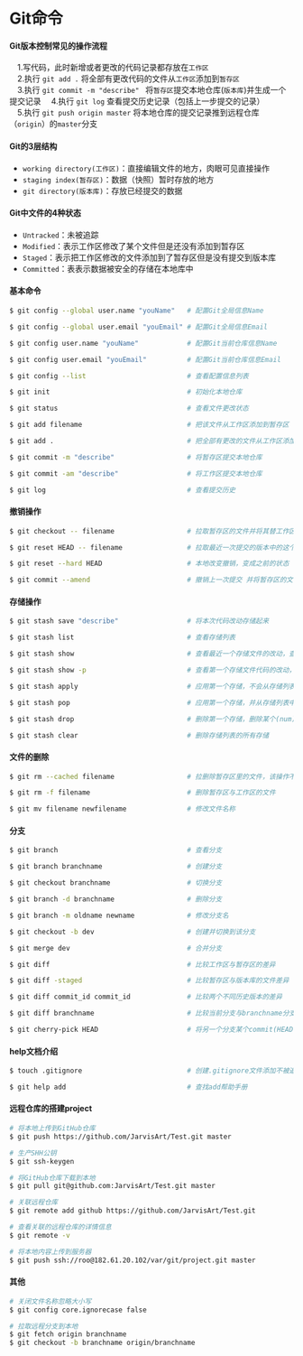 # Git命令

#### Git版本控制常见的操作流程 
&emsp;1.写代码，此时新增或者更改的代码记录都存放在`工作区`   
&emsp;2.执行 `git add .` 将全部有更改代码的文件从`工作区`添加到`暂存区 `  
&emsp;3.执行 `git commit -m "describe" ` 将`暂存区`提交本地仓库(`版本库`)并生成一个提交记录
&emsp;4.执行 `git log` 查看提交历史记录（包括上一步提交的记录）  
&emsp;5.执行 `git push origin master` 将本地仓库的提交记录推到远程仓库（`origin`）的`master`分支

#### Git的3层结构

* `working directory(工作区)`：直接编辑文件的地方，肉眼可见直接操作
* `staging index(暂存区)`：数据（快照）暂时存放的地方
* `git directory(版本库)`：存放已经提交的数据

#### Git中文件的4种状态

* `Untracked`：未被追踪
* `Modified`：表示工作区修改了某个文件但是还没有添加到暂存区
* `Staged`：表示把工作区修改的文件添加到了暂存区但是没有提交到版本库
* `Committed`：表表示数据被安全的存储在本地库中

#### 基本命令
```bash
$ git config --global user.name "youName"   # 配置Git全局信息Name

$ git config --global user.email "youEmail" # 配置Git全局信息Email

$ git config user.name "youName"            # 配置Git当前仓库信息Name

$ git config user.email "youEmail"          # 配置Git当前仓库信息Email

$ git config --list                         # 查看配置信息列表

$ git init                                  # 初始化本地仓库

$ git status                                # 查看文件更改状态

$ git add filename                          # 把该文件从工作区添加到暂存区

$ git add .                                 # 把全部有更改的文件从工作区添加到暂存区

$ git commit -m "describe"                  # 将暂存区提交本地仓库 

$ git commit -am "describe"                 # 将工作区提交本地仓库

$ git log                                   # 查看提交历史
```

#### 撤销操作
```bash
$ git checkout -- filename                  # 拉取暂存区的文件并将其替工作区的文件

$ git reset HEAD -- filename                # 拉取最近一次提交的版本中的这个文件到暂存区，该操作不影响工作区

$ git reset --hard HEAD                     # 本地改变撤销，变成之前的状态（回退版本）

$ git commit --amend                        # 撤销上一次提交 并将暂存区的文件重新提交
```

#### 存储操作
```bash
$ git stash save "describe"                 # 将本次代码改动存储起来

$ git stash list                            # 查看存储列表

$ git stash show                            # 查看最近一个存储文件的改动，查看某个(num)存储的改动：git stash show stash@{num}

$ git stash show -p                         # 查看第一个存储文件代码的改动，查看某个(num)存储的改动：git stash show stash@{num} -p

$ git stash apply                           # 应用第一个存储，不会从存储列表中删除，应用某个(num)存储：git stash apply stash@{num}

$ git stash pop                             # 应用第一个存储，并从存储列表中删除，应用某个(num)存储：git stash pop stash@{num}

$ git stash drop                            # 删除第一个存储，删除某个(num)存储：git stash drop stash@{num}

$ git stash clear                           # 删除存储列表的所有存储
```

#### 文件的删除
```bash
$ git rm --cached filename                  # 拉删除暂存区里的文件，该操作不影响工作区

$ git rm -f filename                        # 删除暂存区与工作区的文件

$ git mv filename newfilename               # 修改文件名称
```

#### 分支
```bash
$ git branch                                # 查看分支

$ git branch branchname                     # 创建分支

$ git checkout branchname                   # 切换分支

$ git branch -d branchname                  # 删除分支

$ git branch -m oldname newname             # 修改分支名

$ git checkout -b dev                       # 创建并切换到该分支

$ git merge dev                             # 合并分支

$ git diff                                  # 比较工作区与暂存区的差异

$ git diff -staged                          # 比较暂存区与版本库的文件差异

$ git diff commit_id commit_id              # 比较两个不同历史版本的差异	

$ git diff branchname                       # 比较当前分支与branchname分支的差异

$ git cherry-pick HEAD                      # 将另一个分支某个commit(HEAD)转移到当前分支
```

#### help文档介绍
```bash
$ touch .gitignore                          # 创建.gitignore文件添加不被追踪的文件名

$ git help add                              # 查找add帮助手册
```

#### 远程仓库的搭建project
```bash
# 将本地上传到GitHub仓库
$ git push https://github.com/JarvisArt/Test.git master		

# 生产SHH公钥
$ git ssh-keygen

# 将GitHub仓库下载到本地
$ git pull git@github.com:JarvisArt/Test.git master

# 关联远程仓库
$ git remote add github https://github.com/JarvisArt/Test.git

# 查看关联的远程仓库的详情信息
$ git remote -v

# 将本地内容上传到服务器
$ git push ssh://roo@182.61.20.102/var/git/project.git master	
```

#### 其他
```bash
# 关闭文件名称忽略大小写
$ git config core.ignorecase false

# 拉取远程分支到本地
$ git fetch origin branchname
$ git checkout -b branchname origin/branchname
```
